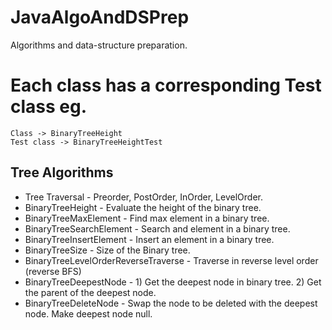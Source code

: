 # JavaAlgoAndDSPrep
Algorithms and data-structure preparation.

# Each class has a corresponding Test class eg. 
	Class -> BinaryTreeHeight 
	Test class -> BinaryTreeHeightTest

## Tree Algorithms
- Tree Traversal - Preorder, PostOrder, InOrder, LevelOrder.
- BinaryTreeHeight - Evaluate the height of the binary tree.
- BinaryTreeMaxElement - Find max element in a binary tree.
- BinaryTreeSearchElement - Search and element in a binary tree.
- BinaryTreeInsertElement - Insert an element in a binary tree.
- BinaryTreeSize - Size of the Binary tree.
- BinaryTreeLevelOrderReverseTraverse - Traverse in reverse level order (reverse BFS)
- BinaryTreeDeepestNode - 1) Get the deepest node in binary tree. 2) Get the parent of the deepest node. 
- BinaryTreeDeleteNode - Swap the node to be deleted with the deepest node. Make deepest node null.


